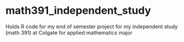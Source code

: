 # math391_independent_study
Holds R code for my end of semester project for my independent study (math 391) at Colgate for applied mathematics major
